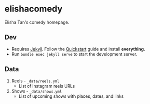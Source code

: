 # elishacomedy

Elisha Tan's comedy homepage.

## Dev

- Requires [Jekyll](https://jekyllrb.com/). Follow the [Quickstart](https://jekyllrb.com/docs/) guide and install **everything**.
- Run `bundle exec jekyll serve` to start the development server.

## Data

1. Reels - `_data/reels.yml`
   - List of Instagram reels URLs
2. Shows - `_data/shows.yml`
   - List of upcoming shows with places, dates, and links

